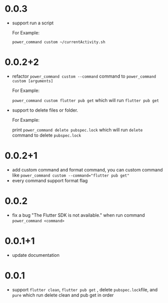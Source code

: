 # 0.0.3

* support run a script

  For Example:

  `power_command custom ~/currentActivity.sh`

# 0.0.2+2

* refactor `power_command custom --command` command to `power_command custom [arguments]`

  For Example:

  `power_command custom flutter pub get` which will run `flutter pub get`

* support to delete files or folder.

  For Example:

  print `power_command delete pubspec.lock` which will run `delete` command to delete `pubspec.lock`

# 0.0.2+1

* add custom command and format command, you can custom command like `power_command custom --command="flutter pub get"`
* every command support format flag

# 0.0.2

* fix a bug "The Flutter SDK is not available." when run command `power_command <command>`

# 0.0.1+1

* update documentation

# 0.0.1

* support `flutter clean`, `flutter pub get` , delete `pubspec.lock`file, and `pure` which run delete clean and pub get in order 